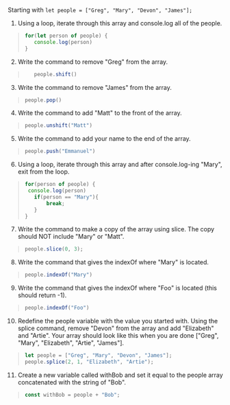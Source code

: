 Starting with `let people = ["Greg", "Mary", "Devon", "James"];`

1. Using a loop, iterate through this array and console.log all of the people.
> ```javascript
> for(let person of people) {
>    console.log(person)
>}
> ```

2. Write the command to remove "Greg" from the array.
> ```javascript 
>    people.shift()
> ```

3. Write the command to remove "James" from the array.
> ```javascript
> people.pop()
> ```

4. Write the command to add "Matt" to the front of the array.
> ```javascript
> people.unshift("Matt")
> ```

5. Write the command to add your name to the end of the array.
> ```javascript
> people.push("Emmanuel")
> ```

6. Using a loop, iterate through this array and after console.log-ing "Mary", exit from the loop.
> ```javascript
>for(person of people) {
>  console.log(person)
>    if(person == "Mary"){
>        break;
>    }
>}
> ```

7. Write the command to make a copy of the array using slice. The copy should NOT include "Mary" or "Matt".
> ```javascript
> people.slice(0, 3);
>```

8. Write the command that gives the indexOf where "Mary" is located.
> ```javascript
> people.indexOf("Mary")
> ```

9. Write the command that gives the indexOf where "Foo" is located (this should return -1).
> ```javascript
> people.indexOf("Foo")
> ```

10. Redefine the people variable with the value you started with. Using the splice command, remove "Devon" from the array and add "Elizabeth" and "Artie". Your array should look like this when you are done ["Greg", "Mary", "Elizabeth", "Artie", "James"].
> ```javascript
> let people = ["Greg", "Mary", "Devon", "James"];
> people.splice(2, 1, "Elizabeth", "Artie");
> ```

11. Create a new variable called withBob and set it equal to the people array concatenated with the string of "Bob".
> ```javascript
> const withBob = people + "Bob";
> ```